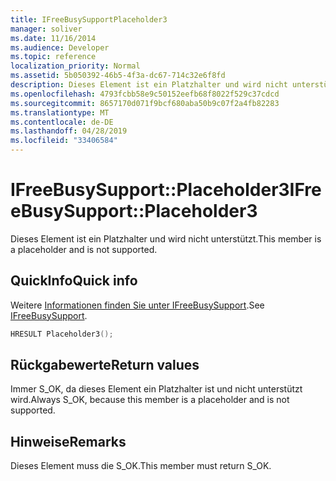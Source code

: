 ```yaml
---
title: IFreeBusySupportPlaceholder3
manager: soliver
ms.date: 11/16/2014
ms.audience: Developer
ms.topic: reference
localization_priority: Normal
ms.assetid: 5b050392-46b5-4f3a-dc67-714c32e6f8fd
description: Dieses Element ist ein Platzhalter und wird nicht unterstützt.
ms.openlocfilehash: 4793fcbb58e9c50152eefb68f8022f529c37cdcd
ms.sourcegitcommit: 8657170d071f9bcf680aba50b9c07f2a4fb82283
ms.translationtype: MT
ms.contentlocale: de-DE
ms.lasthandoff: 04/28/2019
ms.locfileid: "33406584"
---
```

# <a name="ifreebusysupportplaceholder3"></a><span data-ttu-id="5c0f6-103">IFreeBusySupport::Placeholder3</span><span class="sxs-lookup"><span data-stu-id="5c0f6-103">IFreeBusySupport::Placeholder3</span></span>

<span data-ttu-id="5c0f6-104">Dieses Element ist ein Platzhalter und wird nicht unterstützt.</span><span class="sxs-lookup"><span data-stu-id="5c0f6-104">This member is a placeholder and is not supported.</span></span>
  
## <a name="quick-info"></a><span data-ttu-id="5c0f6-105">QuickInfo</span><span class="sxs-lookup"><span data-stu-id="5c0f6-105">Quick info</span></span>

<span data-ttu-id="5c0f6-106">Weitere [Informationen finden Sie unter IFreeBusySupport](ifreebusysupport.md).</span><span class="sxs-lookup"><span data-stu-id="5c0f6-106">See [IFreeBusySupport](ifreebusysupport.md).</span></span>
  
```cpp
HRESULT Placeholder3();
```

## <a name="return-values"></a><span data-ttu-id="5c0f6-107">Rückgabewerte</span><span class="sxs-lookup"><span data-stu-id="5c0f6-107">Return values</span></span>

<span data-ttu-id="5c0f6-108">Immer S_OK, da dieses Element ein Platzhalter ist und nicht unterstützt wird.</span><span class="sxs-lookup"><span data-stu-id="5c0f6-108">Always S_OK, because this member is a placeholder and is not supported.</span></span>
  
## <a name="remarks"></a><span data-ttu-id="5c0f6-109">Hinweise</span><span class="sxs-lookup"><span data-stu-id="5c0f6-109">Remarks</span></span>

<span data-ttu-id="5c0f6-110">Dieses Element muss die S_OK.</span><span class="sxs-lookup"><span data-stu-id="5c0f6-110">This member must return S_OK.</span></span>
  

